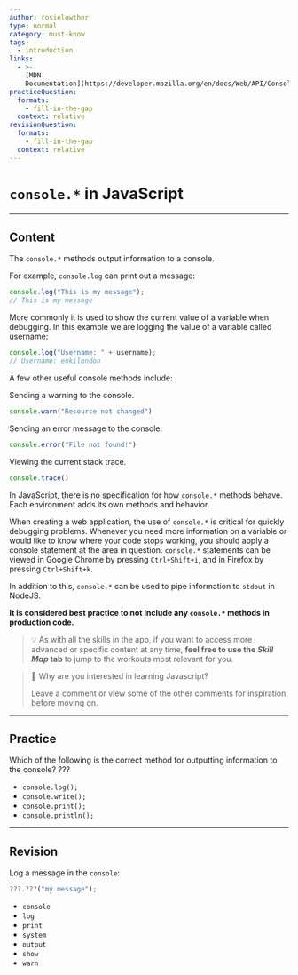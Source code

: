 ```yaml
---
author: rosielowther
type: normal
category: must-know
tags:
  - introduction
links:
  - >-
    [MDN
    Documentation](https://developer.mozilla.org/en/docs/Web/API/Console/log){documentation}
practiceQuestion:
  formats:
    - fill-in-the-gap
  context: relative
revisionQuestion:
  formats:
    - fill-in-the-gap
  context: relative
---
```


# `console.*` in JavaScript


---

## Content

The `console.*` methods output information to a console.

For example, `console.log` can print out a message:

```js
console.log("This is my message");
// This is my message
```

More commonly it is used to show the current value of a variable when debugging. In this example we are logging the value of a variable called username:

```js
console.log("Username: " + username);
// Username: enkilondon
```

A few other useful console methods include:

Sending a warning to the console.

```js
console.warn("Resource not changed")
```

Sending an error message to the console.

```js
console.error("File not found!")
```

Viewing the current stack trace.

```js
console.trace()
```

In JavaScript, there is no specification for how `console.*` methods behave. Each environment adds its own methods and behavior.

When creating a web application, the use of `console.*` is critical for quickly debugging problems. Whenever you need more information on a variable or would like to know where your code stops working, you should apply a console statement at the area in question. `console.*` statements can be viewed in Google Chrome by pressing `Ctrl+Shift+i`, and in Firefox by pressing `Ctrl+Shift+k`.

In addition to this, `console.*` can be used to pipe information to `stdout` in NodeJS.

**It is considered best practice to not include any `console.*` methods in production code.**

> 💡 As with all the skills in the app, if you want to access more advanced or specific content at any time, **feel free to use the *Skill Map* tab** to jump to the workouts most relevant for you.

> 💬 Why are you interested in learning Javascript?
>
> Leave a comment or view some of the other comments for inspiration before moving on.


---

## Practice

Which of the following is the correct method for outputting information to the console? ???

- `console.log();`
- `console.write();`
- `console.print();`
- `console.println();`


---

## Revision

Log a message in the `console`:

```javascript
???.???("my message");
```

- `console`
- `log`
- `print`
- `system`
- `output`
- `show`
- `warn`
 
